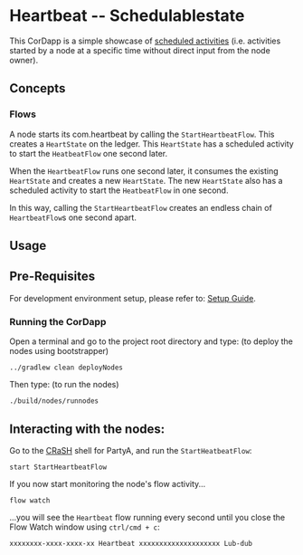 # Heartbeat -- Schedulablestate
This CorDapp is a simple showcase of [scheduled activities](https://docs.corda.net/docs/corda-os/event-scheduling.html#how-to-implement-scheduled-events) (i.e. activities started by a node at a specific time without
direct input from the node owner).



## Concepts


### Flows

A node starts its com.heartbeat by calling the `StartHeartbeatFlow`. This creates a `HeartState` on the ledger. This
`HeartState` has a scheduled activity to start the `HeatbeatFlow` one second later.

When the `HeartbeatFlow` runs one second later, it consumes the existing `HeartState` and creates a new `HeartState`.
The new `HeartState` also has a scheduled activity to start the `HeatbeatFlow` in one second.

In this way, calling the `StartHeartbeatFlow` creates an endless chain of `HeartbeatFlow`s one second apart.

## Usage

## Pre-Requisites

For development environment setup, please refer to: [Setup Guide](https://docs.corda.net/getting-set-up.html).


### Running the CorDapp

Open a terminal and go to the project root directory and type: (to deploy the nodes using bootstrapper)
```
../gradlew clean deployNodes
```
Then type: (to run the nodes)
```
./build/nodes/runnodes
```


## Interacting with the nodes:

Go to the [CRaSH](https://docs.corda.net/docs/corda-os/shell.html) shell for PartyA, and run the `StartHeatbeatFlow`:

    start StartHeartbeatFlow

If you now start monitoring the node's flow activity...

    flow watch

...you will see the `Heartbeat` flow running every second until you close the Flow Watch window using `ctrl/cmd + c`:

    xxxxxxxx-xxxx-xxxx-xx Heartbeat xxxxxxxxxxxxxxxxxxxx Lub-dub
